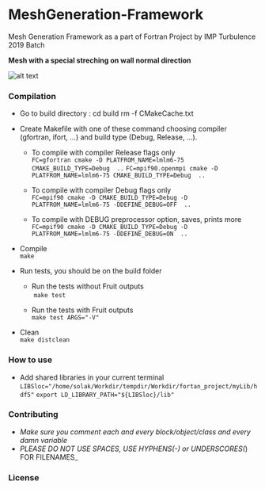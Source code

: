 # MeshGeneration-Framework #
Mesh Generation Framework as a part of Fortran Project by IMP Turbulence 2019 Batch

**Mesh with a special streching on wall normal direction**

![alt text](http://imp-turbulence.ec-lille.fr/Webpage/Laval/Turbulence/grid_A_Re600.png)

### Compilation ###

- Go to build directory : 
    cd build 
    rm -f CMakeCache.txt

- Create Makefile with one of these command choosing compiler (gfortran, ifort, ...) 
  and build type (Debug, Release, ...).
  
  - To compile with compiler Release flags only  
  `FC=gfortran cmake -D PLATFROM_NAME=lmlm6-75 CMAKE_BUILD_TYPE=Debug  ..`
  `FC=mpif90.openmpi cmake -D PLATFROM_NAME=lmlm6-75 CMAKE_BUILD_TYPE=Debug  ..`

  - To compile with compiler Debug flags only  
  `FC=mpif90 cmake -D CMAKE_BUILD_TYPE=Debug -D PLATFROM_NAME=lmlm6-75 -DDEFINE_DEBUG=OFF  ..`

  - To compile with DEBUG preprocessor option, saves, prints more  
  `FC=mpif90 cmake -D CMAKE_BUILD_TYPE=Debug -D PLATFROM_NAME=lmlm6-75 -DDEFINE_DEBUG=ON  ..`

- Compile  
`make`

- Run tests, you should be on the build folder

  - Run the tests without Fruit outputs  
  `make test`
  
  - Run the tests with Fruit outputs  
  `make test ARGS="-V"`

- Clean  
`make distclean`

### How to use ### 

- Add shared libraries in your current terminal
  `LIBSloc="/home/solak/Workdir/tempdir/Workdir/fortan_project/myLib/hdf5"`
  `export LD_LIBRARY_PATH="${LIBSloc}/lib"`

### Contributing ###

-  _Make sure you comment each and every block/object/class and every damn variable_			
-  _PLEASE DO NOT USE SPACES, USE HYPHENS(-) or UNDERSCORES(_) FOR FILENAMES_

### License ###

